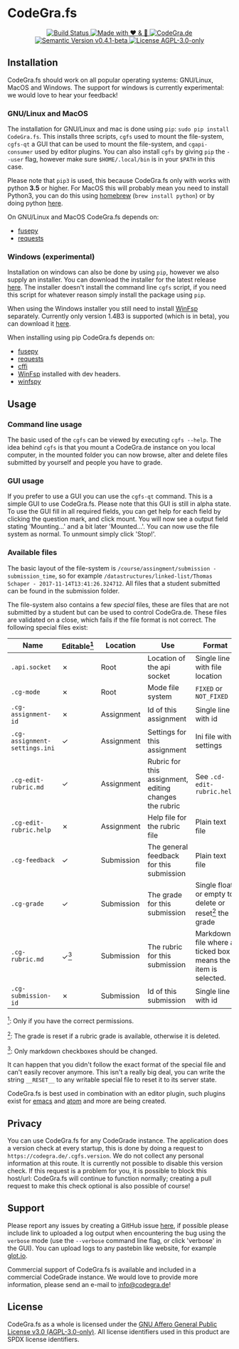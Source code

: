 # CodeGra.fs

<p align="center">
  <a href="https://travis-ci.org/CodeGra-de/CodeGra.fs">
    <img src="https://travis-ci.org/CodeGra-de/CodeGra.fs.svg?branch=master"
      alt="Build Status">
  </a>
  <a href="https://codegra.de">
    <img src="https://img.shields.io/badge/style-%E2%9D%A4%EF%B8%8F%20&%20%F0%9F%8D%BB-ff69b4.svg?label=made%20with"
      alt="Made with ❤ & ️🍻">
  </a>
  <a href="https://codegra.de">
    <img src="https://img.shields.io/badge/style-CodeGra.de-blue.svg?label=website"
      alt="CodeGra.de">
  </a>
  <a href="https://semver.org">
    <img src="https://img.shields.io/badge/semVer-v0.4.1--beta-green.svg"
      alt="Semantic Version v0.4.1-beta">
  </a>
  <a href="https://github.com/CodeGra-de/CodeGra.de/blob/master/LICENSE">
    <img src="https://img.shields.io/badge/license-AGPL--3.0--only-blue.svg"
      alt="License AGPL-3.0-only" title="License AGPL-3.0-only">
  </a>
</p>

## Installation
CodeGra.fs should work on all popular operating systems: GNU/Linux, MacOS and
Windows. The support for windows is currently experimental: we would love to
hear your feedback!

### GNU/Linux and MacOS
The installation for GNU/Linux and mac is done using `pip`: `sudo pip install
CodeGra.fs`. This installs three scripts, `cgfs` used to mount the file-system,
`cgfs-qt` a GUI that can be used to mount the file-system, and `cgapi-consumer`
used by editor plugins. You can also install `cgfs` by giving `pip` the `--user`
flag, however make sure `$HOME/.local/bin` is in your `$PATH` in this case.

Please note that `pip3` is used, this because CodeGra.fs only with works with
python **3.5** or higher. For MacOS this will probably mean you need to install
Python3, you can do this using [homebrew](https://brew.sh/) (`brew install
python`) or by doing python [here](https://www.python.org/downloads/mac-osx/).

On GNU/Linux and MacOS CodeGra.fs depends on:
- [fusepy](https://github.com/terencehonles/fusepy)
- [requests](http://docs.python-requests.org/en/master/)

### Windows (**experimental**)
Installation on windows can also be done by using `pip`, however we also supply
an installer. You can download the installer for the latest release
[here](https://github.com/CodeGra-de/CodeGra.fs/releases). The installer doesn't
install the command line `cgfs` script, if you need this script for whatever
reason simply install the package using `pip`.

When using the Windows installer you still need to install
[WinFsp](https://github.com/billziss-gh/winfsp) separately. Currently only
version 1.4B3 is supported (which is in beta), you can download it
[here](https://github.com/billziss-gh/winfsp/releases/tag/v1.4B3).

When installing using pip CodeGra.fs depends on:
- [fusepy](https://github.com/terencehonles/fusepy)
- [requests](http://docs.python-requests.org/en/master/)
- [cffi](https://bitbucket.org/cffi/cffi)
- [WinFsp](https://github.com/billziss-gh/winfsp) installed with dev headers.
- [winfspy](https://github.com/Scille/winfspy)

## Usage
### Command line usage
The basic used of the `cgfs` can be viewed by executing `cgfs --help`. The idea
behind `cgfs` is that you mount a CodeGra.de instance on you local computer, in
the mounted folder you can now browse, alter and delete files submitted by
yourself and people you have to grade.

### GUI usage
If you prefer to use a GUI you can use the `cgfs-qt` command. This is a simple
GUI to use CodeGra.fs. Please note that this GUI is still in alpha state. To use
the GUI fill in all required fields, you can get help for each field by clicking
the question mark, and click mount. You will now see a output field stating
'Mounting...' and a bit later 'Mounted...'. You can now use the file system as
normal. To unmount simply click 'Stop!'.

### Available files
The basic layout of the file-system is `/course/assingment/submission -
submission_time`, so for example `/datastructures/linked-list/Thomas Schaper -
2017-11-14T13:41:26.324712`. All files that a student submitted can be found in
the submission folder.

The file-system also contains a few *special* files, these are files that are
not submitted by a student but can be used to control CodeGra.de. These files
are validated on a close, which fails if the file format is not correct. The
following special files exist:

| Name | Editable<a href="#footnote-1-b"><sup id="footnote-1-a">1</sup></a> | Location | Use | Format |
| ---- | -------- | -------- | --- | ------ |
| `.api.socket` | ✗ | Root | Location of the api socket | Single line with file location |
| `.cg-mode` | ✗ | Root | Mode file system | `FIXED` or `NOT_FIXED` |
| `.cg-assignment-id` | ✗ | Assignment | Id of this assignment | Single line with id |
| `.cg-assignment-settings.ini` | ✓ | Assignment | Settings for this assignment | Ini file with settings |
| `.cg-edit-rubric.md` | ✓ | Assignment | Rubric for this assignment, editing changes the rubric | See `.cd-edit-rubric.help` |
| `.cg-edit-rubric.help` | ✗ | Assignment | Help file for the rubric file | Plain text file |
| `.cg-feedback` | ✓ | Submission | The general feedback for this submission | Plain text file |
| `.cg-grade` | ✓ | Submission | The grade for this submission | Single float or empty to delete or reset<a href="#footnote-2-b"><sup id="footnote-2-a">2</sup></a> the grade |
| `.cg-rubric.md` | ✓<a href="#footnote-3-b"><sup id="footnote-3-a">3</sup></a> | Submission | The rubric for this submission | Markdown file where a ticked box means the item is selected. |
| `.cg-submission-id` | ✗ | Submission | Id of this submission | Single line with id |

<a href="#footnote-1-a"><sup id="footnote-1-b">1</sup></a>: Only if
you have the correct permissions.

<a href="#footnote-2-a"><sup id="footnote-2-b">2</sup></a>: The grade is reset
if a rubric grade is available, otherwise it is deleted.

<a href="#footnote-3-a"><sup id="footnote-3-b">3</sup></a>: Only
markdown checkboxes should be changed.

It can happen that you didn't follow the exact format of the special file and
can't easily recover anymore. This isn't a really big deal, you can write the
string `__RESET__` to any writable special file to reset it to its server state.

CodeGra.fs is best used in combination with an editor plugin, such plugins exist
for [emacs](https://github.com/CodeGra-de/CodeGra.el) and
[atom](https://github.com/CodeGra-de/CodeGra.atom) and more are being created.

## Privacy
You can use CodeGra.fs for any CodeGrade instance. The application does a
version check at every startup, this is done by doing a request to
`https://codegra.de/.cgfs.version`. We do not collect any personal information
at this route. It is currently not possible to disable this version check. If
this request is a problem for you, it is possible to block this host/url:
CodeGra.fs will continue to function normally; creating a pull request to make
this check optional is also possible of course!

## Support
Please report any issues by creating a GitHub issue
[here](https://github.com/CodeGra-de/CodeGra.fs/issues/new), if possible please
include link to uploaded a log output when encountering the bug using the
`verbose` mode (use the `--verbose` command line flag, or click 'verbose' in the
GUI). You can upload logs to any pastebin like website, for example
[glot.io](https://glot.io/new/plaintext).

Commercial support of CodeGra.fs is available and included in a commercial
CodeGrade instance. We would love to provide more information, please send an
e-mail to info@codegra.de!

## License
CodeGra.fs as a whole is licensed under the [GNU Affero General Public License
v3.0 (AGPL-3.0-only)](https://www.gnu.org/licenses/agpl-3.0.html). All license
identifiers used in this product are SPDX license identifiers.
